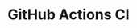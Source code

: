# GitHub Actions CI









































































































































































































































































































































































































































































































































































































































































































































































































































































































































































































































































































































































































































































































































































































































































































































































































































































































































































































































































































































































































































































































































































































































































































































































































































































































































































































































































































































































































































































































































































































































































































































































































































































































































































































































































































